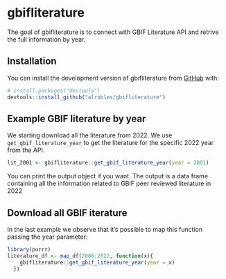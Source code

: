 
<!-- README.md is generated from README.Rmd. Please edit that file -->

# gbifliterature

<!-- badges: start -->
<!-- badges: end -->

The goal of gbifliterature is to connect with GBIF Literature API and
retrive the full information by year.

## Installation

You can install the development version of gbifliterature from
[GitHub](https://github.com/) with:

``` r
# install.packages("devtools")
devtools::install_github("alrobles/gbifliterature")
```

## Example GBIF literature by year

We starting download all the literature from 2022. We use
`get_gbif_literature_year` to get the literature for the specific 2022
year from the API.

``` r
lit_2001 <- gbifliterature::get_gbif_literature_year(year = 2001)
```

You can print the output object if you want. The output is a data frame
containing all the information related to GBIF peer reviewed literature
in 2022

## Download all GBIF iterature

In the last example we observe that it’s possible to map this function
passing the year parameter:

``` r
library(purrr)
literature_df <- map_df(2000:2022, function(x){
    gbifliterature::get_gbif_literature_year(year = x)
  })
```
